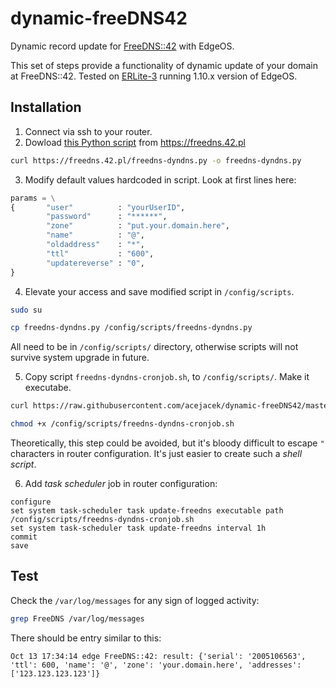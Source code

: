 # dynamic-freeDNS42
Dynamic record update for [FreeDNS::42](https://freedns.42.pl) with EdgeOS.
        
This set of steps provide a functionality of dynamic update of your domain at FreeDNS::42.
Tested on [ERLite-3](https://www.ui.com/edgemax/edgerouter-lite/) running 1.10.x version of EdgeOS.

## Installation

1. Connect via ssh to your router.
2. Dowload [this Python script](https://freedns.42.pl/freedns-dyndns.py) from https://freedns.42.pl
```bash
curl https://freedns.42.pl/freedns-dyndns.py -o freedns-dyndns.py
```
3. Modify default values hardcoded in script. Look at first lines here:
```python
params = \
{       "user"          : "yourUserID",
        "password"      : "******",
        "zone"          : "put.your.domain.here",
        "name"          : "@",
        "oldaddress"    : "*",
        "ttl"           : "600",
        "updatereverse" : "0",
}
```
4. Elevate your access and save modified script in `/config/scripts`.
```bash
sudo su

cp freedns-dyndns.py /config/scripts/freedns-dyndns.py
```
All need to be in `/config/scripts/` directory, otherwise scripts will not survive system upgrade in future.    

5. Copy script `freedns-dyndns-cronjob.sh`, to `/config/scripts/`. Make it executabe.
```bash
curl https://raw.githubusercontent.com/acejacek/dynamic-freeDNS42/master/freedns-dyndns-cronjob.sh -o /config/scripts/freedns-dyndns-cronjob.sh

chmod +x /config/scripts/freedns-dyndns-cronjob.sh
```
Theoretically, this step could be avoided, but it's bloody difficult to escape `"` characters in router configuration. It's just easier to create such a _shell script_.

6. Add _task scheduler_ job in router configuration:
```
configure
set system task-scheduler task update-freedns executable path /config/scripts/freedns-dyndns-cronjob.sh
set system task-scheduler task update-freedns interval 1h
commit
save
```
## Test
Check the `/var/log/messages` for any sign of logged activity:
```bash
grep FreeDNS /var/log/messages
```
There should be entry similar to this:
```
Oct 13 17:34:14 edge FreeDNS::42: result: {'serial': '2005106563', 'ttl': 600, 'name': '@', 'zone': 'your.domain.here', 'addresses': ['123.123.123.123']}
```